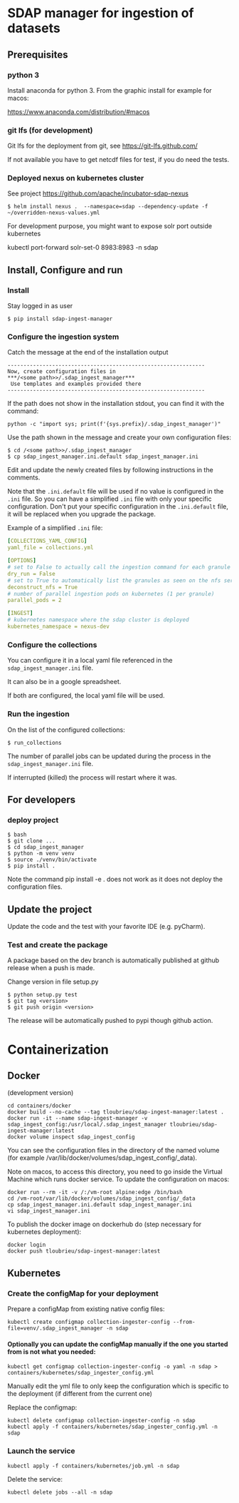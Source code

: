 # SDAP manager for ingestion of datasets

## Prerequisites

### python 3

Install anaconda for python 3. From the graphic install for example for macos:

https://www.anaconda.com/distribution/#macos

### git lfs (for development)

Git lfs for the deployment from git, see https://git-lfs.github.com/

If not available you have to get netcdf files for test, if you do need the tests.

### Deployed nexus on kubernetes cluster

See project https://github.com/apache/incubator-sdap-nexus

    $ helm install nexus .  --namespace=sdap --dependency-update -f ~/overridden-nexus-values.yml 

For development purpose, you might want to expose solr port outside kubernetes

   kubectl port-forward solr-set-0 8983:8983 -n sdap 

## Install, Configure and run

### Install

Stay logged in as user

    $ pip install sdap-ingest-manager


### Configure the ingestion system
                            
Catch the message at the end of the installation output

    --------------------------------------------------------------
    Now, create configuration files in
    ***/<some path>>/.sdap_ingest_manager***
     Use templates and examples provided there
    --------------------------------------------------------------

If the path does not show in the installation stdout, you can find it with the command:

    python -c "import sys; print(f'{sys.prefix}/.sdap_ingest_manager')"


Use the path shown in the message and create your own configuration files:

    $ cd /<some path>>/.sdap_ingest_manager
    $ cp sdap_ingest_manager.ini.default sdap_ingest_manager.ini
    
Edit and update the newly created files by following instructions in the comments.

Note that the `.ini.default` file will be used if no value is configured in the `.ini` file. So you can have a simplified `.ini` file with only your specific configuration.
Don't put your specific configuration in the `.ini.default` file, it will be replaced when you upgrade the package.

Example of a simplified `.ini` file:

```yaml
[COLLECTIONS_YAML_CONFIG]
yaml_file = collections.yml

[OPTIONS]
# set to False to actually call the ingestion command for each granule
dry_run = False
# set to True to automatically list the granules as seen on the nfs server when they are mounted on the local file system.
deconstruct_nfs = True
# number of parallel ingestion pods on kubernetes (1 per granule)
parallel_pods = 2

[INGEST]
# kubernetes namespace where the sdap cluster is deployed
kubernetes_namespace = nexus-dev

```


### Configure the collections

You can configure it in a local yaml file referenced in the `sdap_ingest_manager.ini` file.

It can also be in a google spreadsheet.

If both are configured, the local yaml file will be used.



### Run the ingestion 

On the list of the configured collections:

    $ run_collections

The number of parallel jobs can be updated during the process in the `sdap_ingest_manager.ini` file.

If interrupted (killed) the process will restart where it was.

 
## For developers

### deploy project

    $ bash
    $ git clone ...
    $ cd sdap_ingest_manager
    $ python -m venv venv
    $ source ./venv/bin/activate
    $ pip install .
    
Note the command pip install -e . does not work as it does not deploy the configuration files.

## Update the project

Update the code and the test with your favorite IDE (e.g. pyCharm).

### Test and create the package

A package based on the dev branch is automatically published at github release when a push is made. 


Change version in file setup.py 

    $ python setup.py test
    $ git tag <version>
    $ git push origin <version>
    
The release will be automatically pushed to pypi though github action.



# Containerization

## Docker

(development version)

    cd containers/docker
    docker build --no-cache --tag tloubrieu/sdap-ingest-manager:latest .    
    docker run -it --name sdap-ingest-manager -v sdap_ingest_config:/usr/local/.sdap_ingest_manager tloubrieu/sdap-ingest-manager:latest
    docker volume inspect sdap_ingest_config
    
You can see the configuration files in the directory of the named volume (for example /var/lib/docker/volumes/sdap_ingest_config/_data).

Note on macos, to access this directory, you need to go inside the Virtual Machine which runs docker service. To update the configuration on macos:

    docker run --rm -it -v /:/vm-root alpine:edge /bin/bash
    cd /vm-root/var/lib/docker/volumes/sdap_ingest_config/_data
    cp sdap_ingest_manager.ini.default sdap_ingest_manager.ini
    vi sdap_ingest_manager.ini
    
To publish the docker image on dockerhub do (step necessary for kubernetes deployment):

    docker login
    docker push tloubrieu/sdap-ingest-manager:latest
    
## Kubernetes

### Create the configMap for your deployment 

Prepare a configMap from existing native config files:

    kubectl create configmap collection-ingester-config --from-file=venv/.sdap_ingest_manager -n sdap
    
#### Optionally you can update the configMap manually if the one you started from is not what you needed: 
    
    kubectl get configmap collection-ingester-config -o yaml -n sdap > containers/kubernetes/sdap_ingester_config.yml
    
Manually edit the yml file to only keep the configuration which is specific to the deployment (if different from the current one)

Replace the configmap:

    kubectl delete configmap collection-ingester-config -n sdap
    kubectl apply -f containers/kubernetes/sdap_ingester_config.yml -n sdap
    

### Launch the service

    kubectl apply -f containers/kubernetes/job.yml -n sdap
    
Delete the service: 

    kubectl delete jobs --all -n sdap
    
    

    

    
    
    
 
    
    





